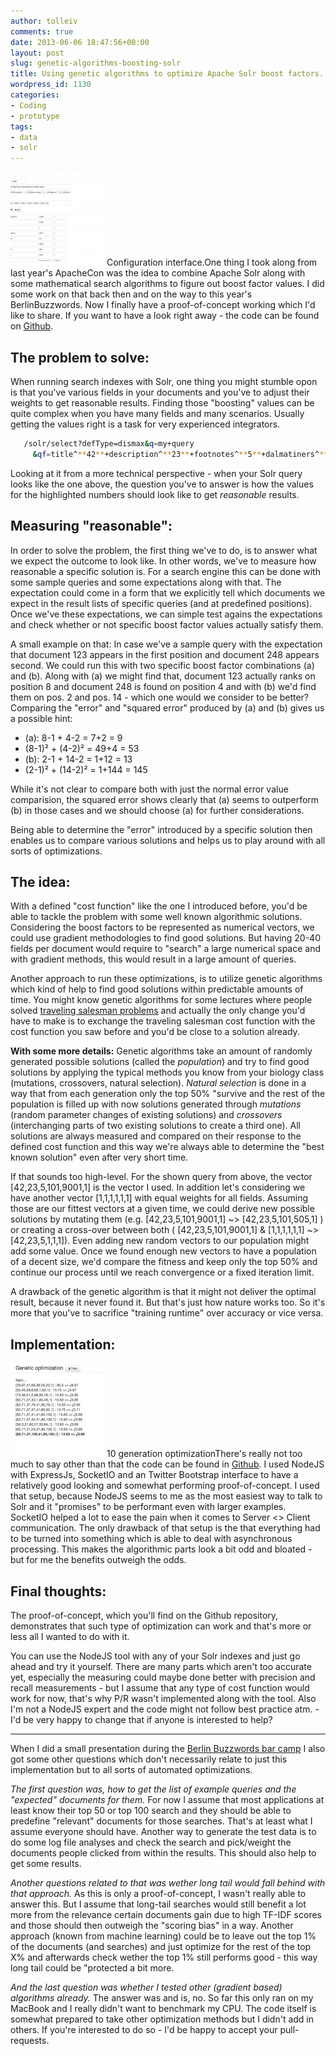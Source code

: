 ```yaml
---
author: tolleiv
comments: true
date: 2013-06-06 18:47:56+00:00
layout: post
slug: genetic-algorithms-boosting-solr
title: Using genetic algorithms to optimize Apache Solr boost factors.
wordpress_id: 1130
categories:
- Coding
- prototype
tags:
- data
- solr
---
```


[![Configuration interface.](/uploads/2013/06/Bildschirmfoto-2013-05-29-um-18.08.18-150x150.png)](/uploads/2013/06/Bildschirmfoto-2013-05-29-um-18.08.18.png) Configuration interface.One thing I took along from last year's ApacheCon was the idea to combine Apache Solr along with some mathematical search algorithms to figure out boost factor values. I did some work on that back then and on the way to this year's BerlinBuzzwords. Now I finally have a proof-of-concept working which I'd like to share. If you want to have a look right away - the code can be found on [Github](http://github.com/tolleiv/boostgenetics).




## The problem to solve:


When running search indexes with Solr, one thing you might stumble opon is that you've various fields in your documents and you've to adjust their weights to get reasonable results. Finding those "boosting" values can be quite complex when you have many fields and many scenarios. Usually getting the values right is a task for very experienced integrators.


``` bash
   /solr/select?defType=dismax&q=my+query
     &qf=title^**42**+description^**23**+footnotes^**5**+dalmatiners^**101**+foo^**9001**+comments
```


Looking at it from a more technical perspective - when your Solr query looks like the one above, the question you've to answer is how the values for the highlighted numbers should look like to get _reasonable_ results.


## Measuring "reasonable":


In order to solve the problem, the first thing we've to do, is to answer what we expect the outcome to look like. In other words, we've to measure how reasonable a specific solution is. For a search engine this can be done with some sample queries and some expectations along with that. The expectation could come in a form that we explicitly tell which documents we expect in the result lists of specific queries (and at predefined positions). Once we've these expectations, we can simple test agains the expectations and check whether or not specific boost factor values actually satisfy them.


A small example on that: In case we've a sample query with the expectation that document 123 appears in the first position and document 248 appears second. We could run this with two specific boost factor combinations (a) and (b). Along with (a) we might find that, document 123 actually ranks on position 8 and document 248 is found on position 4 and with (b) we'd find them on pos. 2 and pos. 14 - which one would we consider to be better?
Comparing the "error" and "squared error" produced by (a) and (b) gives us a possible hint:

* (a): 8-1 + 4-2 = 7+2 = 9
* (8-1)² + (4-2)² = 49+4 = 53
* (b): 2-1 + 14-2 = 1+12 = 13
* (2-1)² + (14-2)² = 1+144 = 145

While it's not clear to compare both with just the normal error value comparision, the squared error shows clearly that (a) seems to outperform (b) in those cases and we should choose (a) for further considerations.



Being able to determine the "error" introduced by a specific solution then enables us to compare various solutions and helps us to play around with all sorts of optimizations.


## The idea:


With a defined "cost function" like the one I introduced before, you'd be able to tackle the problem with some well known algorithmic solutions. Considering the boost factors to be represented as numerical vectors, we could use gradient methodologies to find good solutions. But having 20-40 fields per document would require to "search" a large numerical space and with gradient methods, this would result in a large amount of queries.

Another approach to run these optimizations, is to utilize genetic algorithms which kind of help to find good solutions within predictable amounts of time. You might know genetic algorithms for some lectures where people solved [traveling salesman problems](http://www.math.hmc.edu/seniorthesis/archives/2001/kbryant/kbryant-2001-thesis.pdf) and actually the only change you'd have to make is to exchange the traveling salesman cost function with the cost function you saw before and you'd be close to a solution already.

**With some more details:** Genetic algorithms take an amount of randomly generated possible solutions (called the _population_) and try to find good solutions by applying the typical methods you know from your biology class (mutations, crossovers, natural selection). _Natural selection_ is done in a way that from each generation only the top 50% "survive and the rest of the population is filled up with now solutions generated through _mutations_ (random parameter changes of existing solutions) and _crossovers_ (interchanging parts of two existing solutions to create a third one). All solutions are always measured and compared on their response to the defined cost function and this way we're always able to determine the "best known solution" even after very short time.


If that sounds too high-level. For the shown query from above, the vector [42,23,5,101,9001,1] is the vector I used. In addition let's considering we have another vector [1,1,1,1,1,1] with equal weights for all fields. Assuming those are our fittest vectors at a given time, we could derive new possible solutions by mutating them (e.g. [42,23,5,101,9001,1] ~> [42,23,5,101,505,1] ) or creating a cross-over between both ( [42,23,5,101,9001,1] & [1,1,1,1,1,1] ~> [42,23,5,1,1,1]). Even adding new random vectors to our population might add some value. Once we found enough new vectors to have a population of a decent size, we'd compare the fitness and keep only the top 50% and continue our process until we reach convergence or a fixed iteration limit.

A drawback of the genetic algorithm is that it might not deliver the optimal result, because it never found it. But that's just how nature works too. So it's more that you've to sacrifice "training runtime" over accuracy or vice versa.


## Implementation:

[![10 generation optimization](/uploads/2013/06/Bildschirmfoto-2013-05-29-um-18.10.43-150x150.png)](/uploads/2013/06/Bildschirmfoto-2013-05-29-um-18.10.43.png) 10 generation optimizationThere's really not too much to say other than that the code can be found in [Github](http://github.com/tolleiv/boostgenetics). I used NodeJS with ExpressJs, SocketIO and an Twitter Bootstrap interface to have a relatively good looking and somewhat performing proof-of-concept. I used that setup, because NodeJS seems to me as the most easiest way to talk to Solr and it "promises" to be performant even with larger examples. SocketIO helped a lot to ease the pain when it comes to Server <> Client communication. The only drawback of that setup is the that everything had to be turned into something which is able to deal with asynchronous processing. This makes the algorithmic parts look a bit odd and bloated - but for me the benefits outweigh the odds.


## Final thoughts:


The proof-of-concept, which you'll find on the Github repository, demonstrates that such type of optimization can work and that's more or less all I wanted to do with it.

You can use the NodeJS tool with any of your Solr indexes and just go ahead and try it yourself. There are many parts which aren't too accurate yet, especially the measuring could maybe done better with precision and recall measurements - but I assume that any type of cost function would work for now, that's why P/R wasn't implemented along with the tool. Also I'm not a NodeJS expert and the code might not follow best practice atm. - I'd be very happy to change that if anyone is interested to help?



* * *


When I did a small presentation during the [Berlin Buzzwords bar camp](http://berlinbuzzwords.de/wiki/barcamp) I also got some other questions which don't necessarily relate to just this implementation but to all sorts of automated optimizations.

_The first question was, how to get the list of example queries and the "expected" documents for them._ For now I assume that most applications at least know their top 50 or top 100 search and they should be able to predefine "relevant" documents for those searches. That's at least what I assume everyone should have. Another way to generate the test data is to do some log file analyses and check the search and pick/weight the documents people clicked from within the results. This should also help to get some results.

_Another questions related to that was wether long tail would fall behind with that approach._ As this is only a proof-of-concept, I wasn't really able to answer this. But I assume that long-tail searches would still benefit a lot more from the relevance certain documents gain due to high TF-IDF scores and those should then outweigh the "scoring bias" in a way. Another approach (known from machine learning) could be to leave out the top 1% of the documents (and searches) and just optimize for the rest of the top X% and afterwards check wether the top 1% still performs good - this way long tail could be "protected a bit more.

_And the last question was whether I tested other (gradient based) algorithms already._ The answer was and is, no. So far this only ran on my MacBook and I really didn't want to benchmark my CPU. The code itself is somewhat prepared to take other optimization methods but I didn't add in others. If you're interested to do so - I'd be happy to accept your pull-requests.

